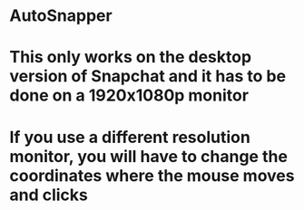 ﻿# AutoSnapper
# This only works on the desktop version of Snapchat and it has to be done on a 1920x1080p monitor
# If you use a different resolution monitor, you will have to change the coordinates where the mouse moves and clicks
